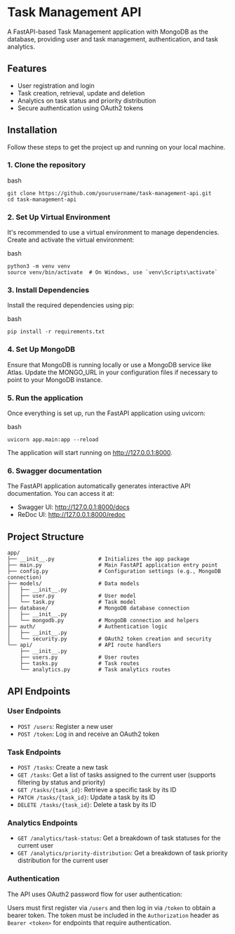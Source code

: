 # Task Management API

A FastAPI-based Task Management application with MongoDB as the database, providing user and task management, authentication, and task analytics.

## Features

- User registration and login
- Task creation, retrieval, update and deletion
- Analytics on task status and priority distribution
- Secure authentication using OAuth2 tokens

## Installation

Follow these steps to get the project up and running on your local machine.

### 1. Clone the repository

bash
```
git clone https://github.com/yourusername/task-management-api.git
cd task-management-api
```

### 2. Set Up Virtual Environment
It's recommended to use a virtual environment to manage dependencies. Create and activate the virtual environment:

bash
```
python3 -m venv venv
source venv/bin/activate  # On Windows, use `venv\Scripts\activate`
```

### 3. Install Dependencies
Install the required dependencies using pip:

bash
```
pip install -r requirements.txt
```

### 4. Set Up MongoDB
Ensure that MongoDB is running locally or use a MongoDB service like Atlas. Update the MONGO_URL in your configuration files if necessary to point to your MongoDB instance.

### 5. Run the application
Once everything is set up, run the FastAPI application using uvicorn:

bash
```
uvicorn app.main:app --reload
```
The application will start running on http://127.0.0.1:8000.

### 6. Swagger documentation

The FastAPI application automatically generates interactive API documentation. You can access it at:

- Swagger UI: http://127.0.0.1:8000/docs
- ReDoc UI: http://127.0.0.1:8000/redoc

## Project Structure

```
app/
├── __init__.py              # Initializes the app package
├── main.py                  # Main FastAPI application entry point
├── config.py                # Configuration settings (e.g., MongoDB connection)
├── models/                  # Data models
│   ├── __init__.py
│   ├── user.py              # User model
│   └── task.py              # Task model
├── database/                # MongoDB database connection
│   ├── __init__.py
│   └── mongodb.py           # MongoDB connection and helpers
├── auth/                    # Authentication logic
│   ├── __init__.py
│   └── security.py          # OAuth2 token creation and security
└── api/                     # API route handlers
    ├── __init__.py
    ├── users.py             # User routes
    ├── tasks.py             # Task routes
    └── analytics.py         # Task analytics routes
```

## API Endpoints

### User Endpoints
- `POST /users`: Register a new user
- `POST /token`: Log in and receive an OAuth2 token

### Task Endpoints
- `POST /tasks`: Create a new task
- `GET /tasks`: Get a list of tasks assigned to the current user (supports filtering by status and priority)
- `GET /tasks/{task_id}`: Retrieve a specific task by its ID
- `PATCH /tasks/{task_id}`: Update a task by its ID
- `DELETE /tasks/{task_id}`: Delete a task by its ID

### Analytics Endpoints
- `GET /analytics/task-status`: Get a breakdown of task statuses for the current user
- `GET /analytics/priority-distribution`: Get a breakdown of task priority distribution for the current user

### Authentication
The API uses OAuth2 password flow for user authentication:

Users must first register via `/users` and then log in via `/token` to obtain a bearer token.
The token must be included in the `Authorization` header as `Bearer <token>` for endpoints that require authentication.